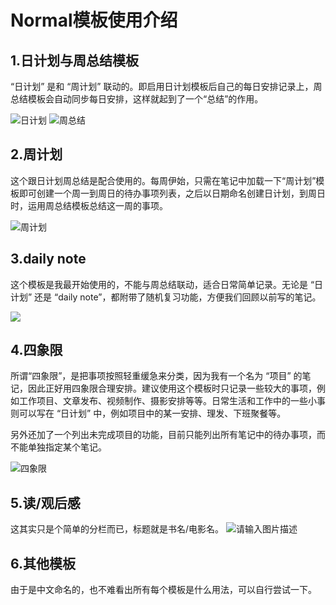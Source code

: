 # Normal模板使用介绍
## 1.日计划与周总结模板
“日计划” 是和 “周计划” 联动的。即启用日计划模板后自己的每日安排记录上，周总结模板会自动同步每日安排，这样就起到了一个“总结”的作用。


![日计划][2]
![周总结][3]


## 2.周计划
这个跟日计划周总结是配合使用的。每周伊始，只需在笔记中加载一下“周计划”模板即可创建一个周一到周日的待办事项列表，之后以日期命名创建日计划，到周日时，运用周总结模板总结这一周的事项。

![周计划][4]

## 3.daily note
这个模板是我最开始使用的，不能与周总结联动，适合日常简单记录。无论是 “日计划” 还是 “daily note”，都附带了随机复习功能，方便我们回顾以前写的笔记。

![][5]

## 4.四象限
所谓“四象限”，是把事项按照轻重缓急来分类，因为我有一个名为 “项目” 的笔记，因此正好用四象限合理安排。建议使用这个模板时只记录一些较大的事项，例如工作项目、文章发布、视频制作、摄影安排等等。日常生活和工作中的一些小事则可以写在 “日计划” 中，例如项目中的某一安排、理发、下班聚餐等。

另外还加了一个列出未完成项目的功能，目前只能列出所有笔记中的待办事项，而不能单独指定某个笔记。

![四象限][6]

## 5.读/观后感
这其实只是个简单的分栏而已，标题就是书名/电影名。
![请输入图片描述][7]

## 6.其他模板
由于是中文命名的，也不难看出所有每个模板是什么用法，可以自行尝试一下。





  [1]: https://pic.somepic.cn/img/%E6%A8%A1%E6%9D%BF%E6%B1%87%E6%80%BB.png
  [2]: https://pic.somepic.cn/img/%E6%97%A5%E8%AE%A1%E5%88%92.png
  [3]: https://pic.somepic.cn/img/%E5%91%A8%E6%80%BB%E7%BB%93.png
  [4]: https://pic.somepic.cn/img/%E5%91%A8%E8%AE%A1%E5%88%92.png
  [5]: https://pic.somepic.cn/img/dailynote.png
  [6]: https://pic.somepic.cn/img/%E5%9B%9B%E8%B1%A1%E9%99%90.png
  [7]: https://pic.somepic.cn/img/%E9%98%85%E8%AF%BB.png
  [8]: https://github.com/shawnblues/normal
  [9]: https://ifblog.lanzouy.com/i1SyGxpqp1a
